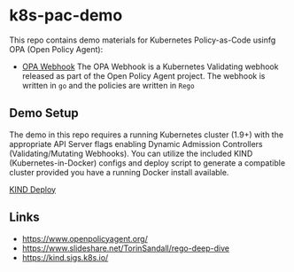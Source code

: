 # k8s-pac-demo

This repo contains demo materials for Kubernetes Policy-as-Code usinfg OPA (Open Policy Agent):

- [OPA Webhook](./opa)
    The OPA Webhook is a Kubernetes Validating webhook released as part of the Open Policy Agent project. The webhook is written in `go` and the policies are written in `Rego`

## Demo Setup

The demo in this repo requires a running Kubernetes cluster (1.9+) with the appropriate API Server flags enabling Dynamic Admission Controllers (Validating/Mutating Webhooks). You can utilize the included KIND (Kubernetes-in-Docker) configs and deploy script to generate a compatible cluster provided you have a running Docker install available.

[KIND Deploy](./kind)

## Links

- https://www.openpolicyagent.org/
- https://www.slideshare.net/TorinSandall/rego-deep-dive
- https://kind.sigs.k8s.io/